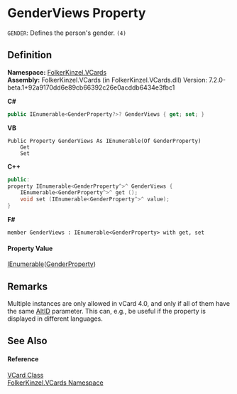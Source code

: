 # GenderViews Property


`GENDER`: Defines the person's gender. `(4)`



## Definition
**Namespace:** <a href="67dce261-ab8f-dd0a-4c0c-bc2633c1719e.md">FolkerKinzel.VCards</a>  
**Assembly:** FolkerKinzel.VCards (in FolkerKinzel.VCards.dll) Version: 7.2.0-beta.1+92a9170dd6e89cb66392c26e0acddb6434e3fbc1

**C#**
``` C#
public IEnumerable<GenderProperty?>? GenderViews { get; set; }
```
**VB**
``` VB
Public Property GenderViews As IEnumerable(Of GenderProperty)
	Get
	Set
```
**C++**
``` C++
public:
property IEnumerable<GenderProperty^>^ GenderViews {
	IEnumerable<GenderProperty^>^ get ();
	void set (IEnumerable<GenderProperty^>^ value);
}
```
**F#**
``` F#
member GenderViews : IEnumerable<GenderProperty> with get, set
```



#### Property Value
<a href="https://learn.microsoft.com/dotnet/api/system.collections.generic.ienumerable-1" target="_blank" rel="noopener noreferrer">IEnumerable</a>(<a href="94ee5e93-019e-53c0-ad44-10f33f8eda3e.md">GenderProperty</a>)

## Remarks
Multiple instances are only allowed in vCard 4.0, and only if all of them have the same <a href="40377196-c678-e230-67d6-b8b64ec87c55.md">AltID</a> parameter. This can, e.g., be useful if the property is displayed in different languages.

## See Also


#### Reference
<a href="23413828-9a4a-2851-b88b-84d0afcb0031.md">VCard Class</a>  
<a href="67dce261-ab8f-dd0a-4c0c-bc2633c1719e.md">FolkerKinzel.VCards Namespace</a>  
